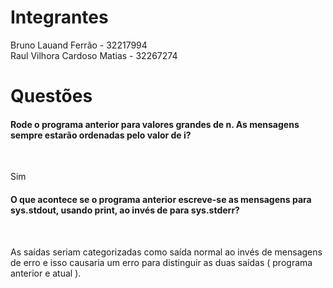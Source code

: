 # Integrantes

Bruno Lauand Ferrão - 32217994
<br>
Raul Vilhora Cardoso Matias - 32267274

# Questões

<h4>Rode o programa anterior para valores grandes de n. As mensagens sempre estarão ordenadas pelo valor de i?</h4>
<br>
<p>Sim</p>

<h4>O que acontece se o programa anterior escreve-se as mensagens para sys.stdout, usando print, ao invés de para sys.stderr?</h4>
<br>
<p>As saídas seriam categorizadas como saída normal ao invés de mensagens de erro e isso causaria um erro para distinguir as duas saídas ( programa anterior e atual ).</p>

